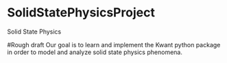 # SolidStatePhysicsProject
Solid State Physics

#Rough draft
Our goal is to  learn and implement the Kwant python package in order to model and analyze solid state physics phenomena.
